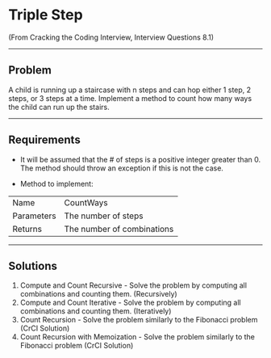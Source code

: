 # Triple Step  

(From Cracking the Coding Interview, Interview Questions 8.1)

---

## Problem
A child is running up a staircase with n steps and can hop either 1 step, 2
 steps, or 3 steps at a time. Implement a method to count how many ways the
child can run up the stairs.

---

## Requirements
- It will be assumed that the # of steps is a positive integer greater than 0.
The method should throw an exception if this is not the case.

- Method to implement:  

|            |                             |
|------------|-----------------------------|
| Name       | CountWays                   |
| Parameters | The number of steps         |
| Returns    | The number of combinations  |

---

## Solutions
1. Compute and Count Recursive - Solve the problem by computing all combinations and counting them. (Recursively)
2. Compute and Count Iterative - Solve the problem by computing all combinations and counting them. (Iteratively)
3. Count Recursion - Solve the problem similarly to the Fibonacci problem (CrCI Solution)
4. Count Recursion with Memoization - Solve the problem similarly to the Fibonacci problem (CrCI Solution)
